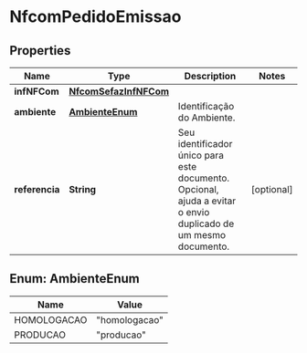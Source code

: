 

# NfcomPedidoEmissao


## Properties

| Name | Type | Description | Notes |
|------------ | ------------- | ------------- | -------------|
|**infNFCom** | [**NfcomSefazInfNFCom**](NfcomSefazInfNFCom.md) |  |  |
|**ambiente** | [**AmbienteEnum**](#AmbienteEnum) | Identificação do Ambiente. |  |
|**referencia** | **String** | Seu identificador único para este documento. Opcional, ajuda a evitar o envio duplicado de um mesmo documento. |  [optional] |



## Enum: AmbienteEnum

| Name | Value |
|---- | -----|
| HOMOLOGACAO | &quot;homologacao&quot; |
| PRODUCAO | &quot;producao&quot; |




